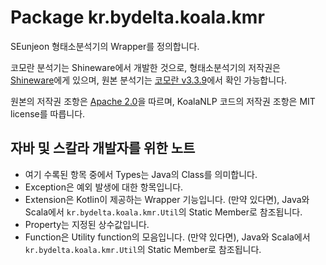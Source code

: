 # Package kr.bydelta.koala.kmr

SEunjeon 형태소분석기의 Wrapper를 정의합니다.

코모란 분석기는 Shineware에서 개발한 것으로,
형태소분석기의 저작권은 [Shineware](http://www.shineware.co.kr)에게 있으며, 
원본 분석기는 [코모란 v3.3.9](https://github.com/shin285/KOMORAN)에서 확인 가능합니다.

원본의 저작권 조항은 [Apache 2.0](https://tldrlegal.com/license/apache-license-2.0-(apache-2.0))을 따르며,
KoalaNLP 코드의 저작권 조항은 MIT license를 따릅니다.

## 자바 및 스칼라 개발자를 위한 노트

- 여기 수록된 항목 중에서 Types는 Java의 Class를 의미합니다.
- Exception은 예외 발생에 대한 항목입니다.
- Extension은 Kotlin이 제공하는 Wrapper 기능입니다. 
  (만약 있다면), Java와 Scala에서 `kr.bydelta.koala.kmr.Util`의 Static Member로 참조됩니다.
- Property는 지정된 상수값입니다.
- Function은 Utility function의 모음입니다. 
  (만약 있다면), Java와 Scala에서 `kr.bydelta.koala.kmr.Util`의 Static Member로 참조됩니다.
